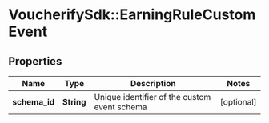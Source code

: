 # VoucherifySdk::EarningRuleCustomEvent

## Properties

| Name | Type | Description | Notes |
| ---- | ---- | ----------- | ----- |
| **schema_id** | **String** | Unique identifier of the custom event schema | [optional] |

